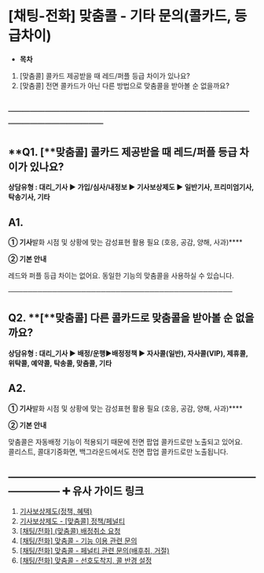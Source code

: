 # [채팅-전화] 맞춤콜 - 기타 문의(콜카드, 등급차이)

* **목차**

1. [맞춤콜] 콜카드 제공받을 때 레드/퍼플 등급 차이가 있나요?
2. [맞춤콜] 전면 콜카드가 아닌 다른 방법으로 맞춤콜을 받아볼 순 없을까요?

──────────────────────────────────────────────
----------------------------------------------

**Q1. [****맞춤콜] 콜카드 제공받을 때 레드/퍼플 등급 차이가 있나요?**
----------------------------------------------

****상담유형 : 대리\_기사 ▶ 가입/심사/내정보 ▶ 기사보상제도 ▶ 일반기사, 프리미엄기사, 탁송기사, 기타****

**A1.**
-------

**① 기사**발화 시점 및 상황에 맞는 감성표현 활용 필요 (호응, 공감, 양해, 사과)****

**② 기본 안내**

레드와 퍼플 등급 차이는 없어요. 동일한 기능의 맞춤콜을 사용하실 수 있습니다.

──────────────────────────────────────────────

**Q2.** **[****맞춤콜]** **다른 콜카드로 맞춤콜을 받아볼 순 없을까요?**
--------------------------------------------------

**상담유형 : **대리\_기사 ▶ 배정/운행****▶****배정정책 ▶ 자사콜(일반), 자사콜(VIP), 제휴콜, 위탁콜, 예약콜, 탁송콜, 맞춤콜, 기타****

**A2.**
-------

**① 기사**발화 시점 및 상황에 맞는 감성표현 활용 필요 (호응, 공감, 양해, 사과)****

**② 기본 안내**

맞춤콜은 자동배정 기능이 적용되기 때문에 전면 팝업 콜카드로만 노출되고 있어요.  
콜리스트, 콜대기중화면, 백그라운드에서도 전면 팝업 콜카드로만 노출됩니다.

**―****―****―****―****―****―****―****―****―****―****―****―****―****―****―****―****―****―****―****―****―****―****―****―****―****―****―****―****―** **➕ 유사 가이드 링크**
-----------------------------------------------------------------------------------------------------------------------------------------------------------------

1. [기사보상제도(정책, 혜택)](https://kakaomobilitysupport.zendesk.com/hc/ko/articles/30945227864857)
2. [기사보상제도 - [맞춤콜] 정책/페널티](https://kakaomobilitysupport.zendesk.com/hc/ko/articles/30948797185817)
3. [[채팅/전화] (맞춤콜) 배정취소 요청](https://kakaomobilitysupport.zendesk.com/hc/ko/articles/30488857740697)
4. [[채팅/전화] 맞춤콜 - 기능 이용 관련 문의](https://kakaomobilitysupport.zendesk.com/hc/ko/articles/37574066962073)
5. [[채팅/전화] 맞춤콜 - 페널티 관련 문의(배후취, 거절)](https://kakaomobilitysupport.zendesk.com/hc/ko/articles/37574454767385)
6. [[채팅/전화] 맞춤콜 - 선호도착지, 콜 반경 설정](https://kakaomobilitysupport.zendesk.com/hc/ko/articles/37577054203673)